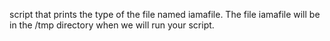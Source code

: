  script that prints the type of the file named iamafile. The file iamafile will be in the /tmp directory when we will run your script.
